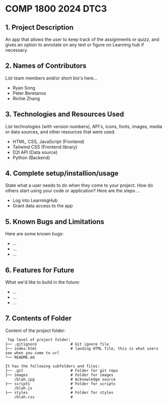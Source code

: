 # COMP 1800 2024 DTC3

## 1. Project Description
An app that allows the user to keep track of the assignments or quizz, and gives an option to annotate on any text or figure on Learning hub if necessary.

## 2. Names of Contributors
List team members and/or short bio's here... 
* Ryan Song
* Peter Beretanos
* Richie Zhang
	
## 3. Technologies and Resources Used
List technologies (with version numbers), API's, icons, fonts, images, media or data sources, and other resources that were used.
* HTML, CSS, JavaScript (Frontend)
* Tailwind CSS (Frontend library)
* D2l API (Data source)
* Python (Backend)

## 4. Complete setup/installion/usage
State what a user needs to do when they come to your project.  How do others start using your code or application?
Here are the steps ...
* Log into LearningHub
* Grant data access to the app

## 5. Known Bugs and Limitations
Here are some known bugs:
* ...
* ...
* ...

## 6. Features for Future
What we'd like to build in the future:
* ...
* ...
* ...
	
## 7. Contents of Folder
Content of the project folder:

```
 Top level of project folder: 
├── .gitignore               # Git ignore file
├── index.html               # landing HTML file, this is what users see when you come to url
└── README.md

It has the following subfolders and files:
├── .git                     # Folder for git repo
├── images                   # Folder for images
    /blah.jpg                # Acknowledge source
├── scripts                  # Folder for scripts
    /blah.js                 # 
├── styles                   # Folder for styles
    /blah.css                # 



```


